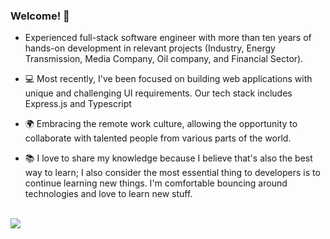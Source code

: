### Welcome! 👋
- Experienced full-stack software engineer with more than ten years of hands-on development in relevant projects (Industry, Energy Transmission, Media Company, Oil company, and Financial Sector).

- 💻 Most recently, I've been focused on building web applications with unique and challenging UI requirements. Our tech stack includes Express.js and Typescript

- 🌍 Embracing the remote work culture, allowing the opportunity to collaborate with talented people from various parts of the world.

- 📚 I love to share my knowledge because I believe that's also the best way to learn; I also consider the most essential thing to developers is to continue learning new things. I'm comfortable bouncing around technologies and love to learn new stuff.

<div style="display: inline_block"><br />
  <a href="https://www.linkedin.com/in/gustavo-figueiredo-8602966b/" target="_blank"><img src="https://img.shields.io/badge/-LinkedIn-%230077B5?style=for-the-badge&logo=linkedin&logoColor=white" target="_blank"></a>
</div>

